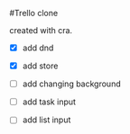 #Trello clone

created with cra.

- [x] add dnd
- [x] add store 
- [ ] add changing background
- [ ] add task input
- [ ] add list input

